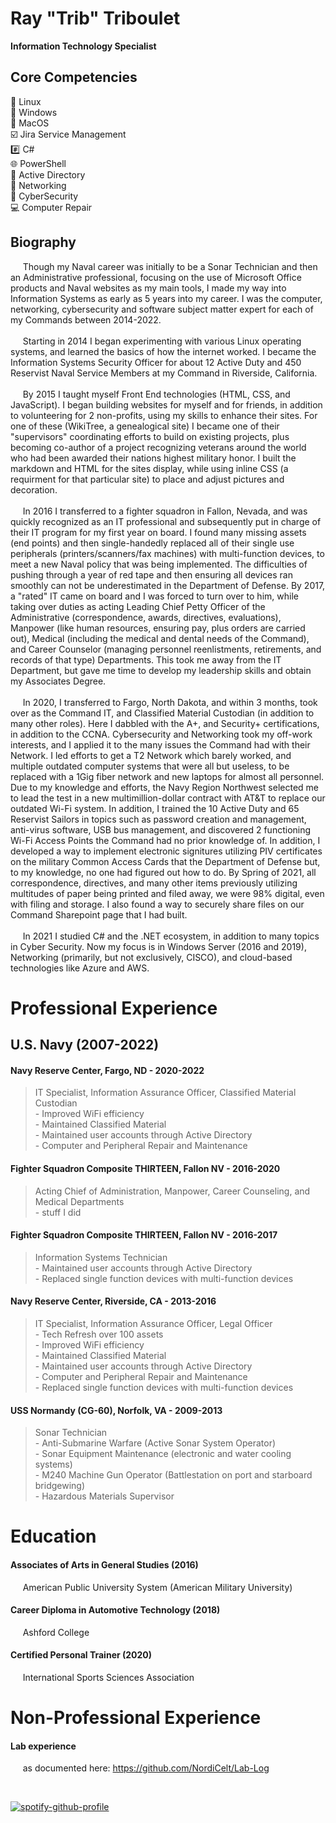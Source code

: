 # __Ray "Trib" Triboulet__  

**Information Technology Specialist**  

## __Core Competencies__  

:file_folder: Linux  
:floppy_disk: Windows  
:apple: MacOS  
:ballot_box_with_check: Jira Service Management  
:hash: C#  
:globe_with_meridians: PowerShell  
:deciduous_tree: Active Directory  
:satellite: Networking  
:key: CyberSecurity  
:computer: Computer Repair  


## Biography  
&nbsp;&nbsp;&nbsp;&nbsp; Though my Naval career was initially to be a Sonar Technician and then an Administrative professional, focusing on the use of Microsoft Office products and Naval websites as my main tools, I made my way into Information Systems as early as 5 years into my career. I was the computer, networking, cybersecurity and software subject matter expert for each of my Commands between 2014-2022.    
<br>
&nbsp;&nbsp;&nbsp;&nbsp; Starting in 2014 I began experimenting with various Linux operating systems, and learned the basics of how the internet worked. I became the Information Systems Security Officer for about 12 Active Duty and 450 Reservist Naval Service Members at my Command in Riverside, California.  
<br>
&nbsp;&nbsp;&nbsp;&nbsp; By 2015 I taught myself Front End technologies (HTML, CSS, and JavaScript). I began building websites for myself and for friends, in addition to volunteering for 2 non-profits, using my skills to enhance their sites. For one of these (WikiTree, a genealogical site) I became one of their "supervisors" coordinating efforts to build on existing projects, plus becoming co-author of a project recognizing veterans around the world who had been awarded their nations highest military honor. I built the markdown and HTML for the sites display, while using inline CSS (a requirment for that particular site) to place and adjust pictures and decoration.    
<br>
&nbsp;&nbsp;&nbsp;&nbsp; In 2016 I transferred to a fighter squadron in Fallon, Nevada, and was quickly recognized as an IT professional and subsequently put in charge of their IT program for my first year on board. I found many missing assets (end points) and then single-handedly replaced all of their single use peripherals (printers/scanners/fax machines) with multi-function devices, to meet a new Naval policy that was being implemented. The difficulties of pushing through a year of red tape and then ensuring all devices ran smoothly can not be underestimated in the Department of Defense. By 2017, a "rated" IT came on board and I was forced to turn over to him, while taking over duties as acting Leading Chief Petty Officer of the Administrative (correspondence, awards, directives, evaluations), Manpower (like human resources, ensuring pay, plus orders are carried out), Medical (including the medical and dental needs of the Command), and Career Counselor (managing personnel reenlistments, retirements, and records of that type) Departments. This took me away from the IT Department, but gave me time to develop my leadership skills and obtain my Associates Degree.    
<br>
&nbsp;&nbsp;&nbsp;&nbsp; In 2020, I transferred to Fargo, North Dakota, and within 3 months, took over as the Command IT, and Classified Material Custodian (in addition to many other roles). Here I dabbled with the A+, and Security+ certifications, in addition to the CCNA. Cybersecurity and Networking took my off-work interests, and I applied it to the many issues the Command had with their Network. I led efforts to get a T2 Network which barely worked, and multiple outdated computer systems that were all but useless, to be replaced with a 1Gig fiber network and new laptops for almost all personnel. Due to my knowledge and efforts, the Navy Region Northwest selected me to lead the test in a new multimillion-dollar contract with AT&T to replace our outdated Wi-Fi system. In addition, I trained the 10 Active Duty and 65 Reservist Sailors in topics such as password creation and management, anti-virus software, USB bus management, and discovered 2 functioning Wi-Fi Access Points the Command had no prior knowledge of. In addition, I developed a way to implement electronic signitures utilizing PIV certificates on the military Common Access Cards that the Department of Defense but, to my knowledge, no one had figured out how to do. By Spring of 2021, all correspondence, directives, and many other items previously utilizing multitudes of paper being printed and filed away, we were 98% digital, even with filing and storage.  I also found a way to securely share files on our Command Sharepoint page that I had built.    
<br>
&nbsp;&nbsp;&nbsp;&nbsp; In 2021 I studied C# and the .NET ecosystem, in addition to many topics in Cyber Security. Now my focus is in Windows Server (2016 and 2019), Networking (primarily, but not exclusively, CISCO), and cloud-based technologies like Azure and AWS.    

# __Professional Experience__  

## U.S. Navy (2007-2022)  

#### Navy Reserve Center, Fargo, ND - 2020-2022  

> IT Specialist, Information Assurance Officer, Classified Material Custodian  
>        - Improved WiFi efficiency  
>        - Maintained Classified Material  
>        - Maintained user accounts through Active Directory  
>        - Computer and Peripheral Repair and Maintenance  

#### Fighter Squadron Composite THIRTEEN, Fallon NV - 2016-2020  

> Acting Chief of Administration, Manpower, Career Counseling, and Medical Departments  
>        - stuff I did  

#### Fighter Squadron Composite THIRTEEN, Fallon NV - 2016-2017  

> Information Systems Technician  
>        - Maintained user accounts through Active Directory  
>        - Replaced single function devices with multi-function devices  

#### Navy Reserve Center, Riverside, CA - 2013-2016  

> IT Specialist, Information Assurance Officer, Legal Officer  
>        - Tech Refresh over 100 assets  
>        - Improved WiFi efficiency  
>        - Maintained Classified Material  
>        - Maintained user accounts through Active Directory  
>        - Computer and Peripheral Repair and Maintenance  
>        - Replaced single function devices with multi-function devices  

#### USS Normandy (CG-60), Norfolk, VA - 2009-2013  

> Sonar Technician  
>        - Anti-Submarine Warfare (Active Sonar System Operator)  
>        - Sonar Equipment Maintenance (electronic and water cooling systems)  
>        - M240 Machine Gun Operator (Battlestation on port and starboard bridgewing)  
>        - Hazardous Materials Supervisor  


# __Education__  

#### Associates of Arts in General Studies (2016)  
&nbsp;&nbsp;&nbsp;&nbsp; American Public University System (American Military University)  

#### Career Diploma in Automotive Technology (2018)  
&nbsp;&nbsp;&nbsp;&nbsp; Ashford College  

#### Certified Personal Trainer (2020)  
&nbsp;&nbsp;&nbsp;&nbsp; International Sports Sciences Association  

# __Non-Professional Experience__  
#### Lab experience
&nbsp;&nbsp;&nbsp;&nbsp; as documented here:  https://github.com/NordiCelt/Lab-Log

<br>

[![spotify-github-profile](https://spotify-github-profile.vercel.app/api/view?uid=tribouletr&cover_image=true&theme=default)](https://github.com/kittinan/spotify-github-profile)

<br>

